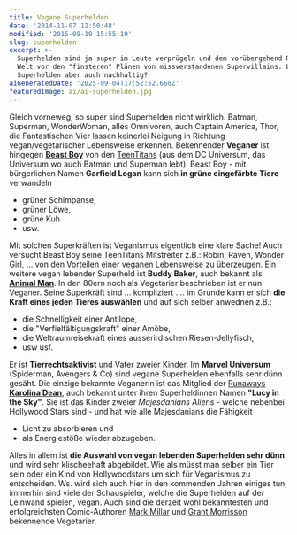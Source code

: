 ```yaml
---
title: Vegane Superhelden
date: '2014-11-07 12:50:48'
modified: '2015-09-19 15:55:19'
slug: superhelden
excerpt: >-
  Superhelden sind ja super im Leute verprügeln und dem vorübergehend Retten der
  Welt vor den "finsteren" Plänen von missverstandenen Supervillains. Leben
  Superhelden aber auch nachhaltig?
aiGeneratedDate: '2025-09-04T17:52:52.668Z'
featuredImage: ai/ai-superhelden.jpg
---
```


Gleich vorneweg, so super sind Superhelden nicht wirklich. Batman, Superman, WonderWoman, alles Omnivoren, auch Captain America, Thor, die Fantastischen Vier lassen keinerlei Neigung in Richtung vegan/vegetarischer Lebensweise erkennen. Bekennender **Veganer** ist hingegen **[Beast Boy](https://www.google.at/search?q=beast+boy&pws=0&hl=de&source=lnms&tbm=isch&sa=X&ei=OLBcVOOCIdLYatOdgMgF&ved=0CAgQ_AUoAQ&biw=1303&bih=674&dpr=0.9)** von den [TeenTitans](http://de.wikipedia.org/wiki/Teen_Titans) (aus dem DC Universum, das Universum wo auch Batman und Superman lebt). Beast Boy - mit bürgerlichen Namen **Garfield Logan** kann sich **in grüne eingefärbte Tiere** verwandeln

*   grüner Schimpanse,
*   grüner Löwe,
*   grüne Kuh
*   usw.

Mit solchen Superkräften ist Veganismus eigentlich eine klare Sache! Auch versucht Beast Boy seine TeenTitans Mitstreiter z.B.: Robin, Raven, Wonder Girl, ... von den Vorteilen einer veganen Lebensweise zu überzeugen. Ein weitere vegan lebender Superheld ist **Buddy Baker**, auch bekannt als **[Animal Man](https://www.google.at/search?q=animal+man&pws=0&hl=de&source=lnms&tbm=isch&sa=X&ei=vbBcVPGNC4TLaP3xgDA&ved=0CAgQ_AUoAQ&biw=1303&bih=674&dpr=0.9)**. In den 80ern noch als Vegetarier beschrieben ist er nun Veganer. Seine Superkräft sind ... kompliziert .... im Grunde kann er sich **die Kraft eines jeden Tieres auswählen** und auf sich selber anwednen z.B.:

*   die Schnelligkeit einer Antilope,
*   die "Verfielfältigungskraft" einer Amöbe,
*   die Weltraumreisekraft eines ausserirdischen Riesen-Jellyfisch,
*   usw usf.

Er ist **Tierrechtsaktivist** und Vater zweier Kinder. Im **Marvel Universum** (Spiderman, Avengers & Co) sind vegane Superhelden ebenfalls sehr dünn gesäht. Die einzige bekannte Veganerin ist das Mitglied der [Runaways](http://de.wikipedia.org/wiki/Runaways) **[Karolina Dean](https://www.google.at/search?q=Karolina+Dean&pws=0&hl=de&source=lnms&tbm=isch&sa=X&ei=_bBcVL7CG8rwaPvXgvgL&ved=0CAgQ_AUoAQ&biw=1303&bih=674&dpr=0.9)**, auch bekannt unter ihren Superheldinnen Namen **"Lucy in the Sky"**. Sie ist das Kinder zweier _Majesdanians Aliens_ - welche nebenbei Hollywood Stars sind - und hat wie alle Majesdanians die Fähigkeit

*   Licht zu absorbieren und
*   als Energiestöße wieder abzugeben.

Alles in allem ist **die Auswahl von vegan lebenden Superhelden sehr dünn** und wird sehr klischeehaft abgebildet. Wie als müsst man selber ein Tier sein oder ein Kind von Hollywoodstars um sich für Veganismus zu entscheiden. Ws. wird sich auch hier in den kommenden Jahren einiges tun, immerhin sind viele der Schauspieler, welche die Superhelden auf der Leinwand spielen, vegan. Auch sind die derzeit wohl bekanntesten und erfolgreichsten Comic-Authoren [Mark Millar](http://www.millarworld.tv/) und [Grant Morrisson](http://www.grant-morrison.com/) bekennende Vegetarier.
